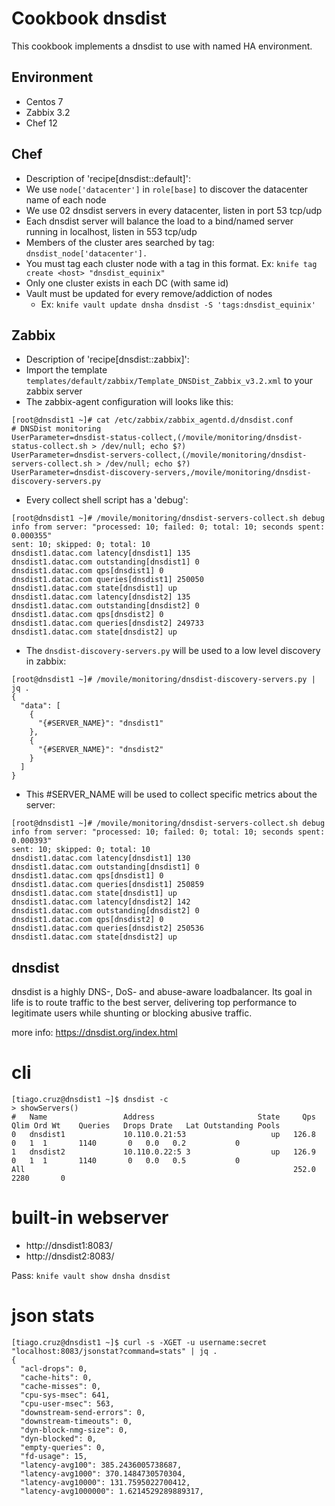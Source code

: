 # Cookbook dnsdist
  This cookbook implements a dnsdist to use with named HA environment.

## Environment

- Centos 7
- Zabbix 3.2
- Chef 12

## Chef

  - Description of 'recipe[dnsdist::default]':
  - We use `node['datacenter']` in `role[base]` to discover the datacenter name of each node
  - We use 02 dnsdist servers in every datacenter, listen in port 53 tcp/udp
  - Each dnsdist server will balance the load to a bind/named server running in localhost, listen in 553 tcp/udp
  - Members of the cluster ares searched by tag: `dnsdist_node['datacenter'].`
  - You must tag each cluster node with a tag in this format. Ex: `knife tag create <host> "dnsdist_equinix"`
  - Only one cluster exists in each DC (with same id)
  - Vault must be updated for every remove/addiction of nodes
	- Ex: `knife vault update dnsha dnsdist -S 'tags:dnsdist_equinix'`

## Zabbix

  - Description of 'recipe[dnsdist::zabbix]':
  - Import the template `templates/default/zabbix/Template_DNSDist_Zabbix_v3.2.xml` to your zabbix server
  - The zabbix-agent configuration will looks like this:

```
[root@dnsdist1 ~]# cat /etc/zabbix/zabbix_agentd.d/dnsdist.conf 
# DNSDist monitoring
UserParameter=dnsdist-status-collect,(/movile/monitoring/dnsdist-status-collect.sh > /dev/null; echo $?)
UserParameter=dnsdist-servers-collect,(/movile/monitoring/dnsdist-servers-collect.sh > /dev/null; echo $?)
UserParameter=dnsdist-discovery-servers,/movile/monitoring/dnsdist-discovery-servers.py
```

 - Every collect shell script has a 'debug':


```
[root@dnsdist1 ~]# /movile/monitoring/dnsdist-servers-collect.sh debug
info from server: "processed: 10; failed: 0; total: 10; seconds spent: 0.000355"
sent: 10; skipped: 0; total: 10
dnsdist1.datac.com latency[dnsdist1] 135
dnsdist1.datac.com outstanding[dnsdist1] 0
dnsdist1.datac.com qps[dnsdist1] 0
dnsdist1.datac.com queries[dnsdist1] 250050
dnsdist1.datac.com state[dnsdist1] up
dnsdist1.datac.com latency[dnsdist2] 135
dnsdist1.datac.com outstanding[dnsdist2] 0
dnsdist1.datac.com qps[dnsdist2] 0
dnsdist1.datac.com queries[dnsdist2] 249733
dnsdist1.datac.com state[dnsdist2] up
```
 - The `dnsdist-discovery-servers.py` will be used to a low level discovery in zabbix:

```
[root@dnsdist1 ~]# /movile/monitoring/dnsdist-discovery-servers.py | jq .
{
  "data": [
    {
      "{#SERVER_NAME}": "dnsdist1"
    },
    {
      "{#SERVER_NAME}": "dnsdist2"
    }
  ]
}
```

- This #SERVER_NAME will be used to collect specific metrics about the server:

```
[root@dnsdist1 ~]# /movile/monitoring/dnsdist-servers-collect.sh debug
info from server: "processed: 10; failed: 0; total: 10; seconds spent: 0.000393"
sent: 10; skipped: 0; total: 10
dnsdist1.datac.com latency[dnsdist1] 130
dnsdist1.datac.com outstanding[dnsdist1] 0
dnsdist1.datac.com qps[dnsdist1] 0
dnsdist1.datac.com queries[dnsdist1] 250859
dnsdist1.datac.com state[dnsdist1] up
dnsdist1.datac.com latency[dnsdist2] 142
dnsdist1.datac.com outstanding[dnsdist2] 0
dnsdist1.datac.com qps[dnsdist2] 0
dnsdist1.datac.com queries[dnsdist2] 250536
dnsdist1.datac.com state[dnsdist2] up
```



## dnsdist

dnsdist is a highly DNS-, DoS- and abuse-aware loadbalancer. Its goal in life is to route traffic to the best server, delivering top performance to legitimate users while shunting or blocking abusive traffic.

more info: https://dnsdist.org/index.html

# cli

```
[tiago.cruz@dnsdist1 ~]$ dnsdist -c
> showServers()
#   Name                 Address                       State     Qps    Qlim Ord Wt    Queries   Drops Drate   Lat Outstanding Pools
0   dnsdist1             10.110.0.21:53                   up   126.8       0   1  1       1140       0   0.0   0.2           0 
1   dnsdist2             10.110.0.22:5 3                  up   126.9       0   1  1       1140       0   0.0   0.5           0 
All                                                            252.0                      2280       0                         
```

# built-in webserver 

- http://dnsdist1:8083/
- http://dnsdist2:8083/

Pass: `knife vault show dnsha dnsdist`

# json stats

```
[tiago.cruz@dnsdist1 ~]$ curl -s -XGET -u username:secret "localhost:8083/jsonstat?command=stats" | jq .
{
  "acl-drops": 0,
  "cache-hits": 0,
  "cache-misses": 0,
  "cpu-sys-msec": 641,
  "cpu-user-msec": 563,
  "downstream-send-errors": 0,
  "downstream-timeouts": 0,
  "dyn-block-nmg-size": 0,
  "dyn-blocked": 0,
  "empty-queries": 0,
  "fd-usage": 15,
  "latency-avg100": 385.2436005738687,
  "latency-avg1000": 370.1484730570304,
  "latency-avg10000": 131.7595022700412,
  "latency-avg1000000": 1.6214529289889317,
```


